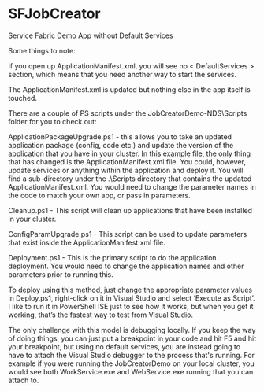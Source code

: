 # SFJobCreator
Service Fabric Demo App without Default Services

Some things to note: 

If you open up ApplicationManifest.xml, you will see no < DefaultServices > section, which means that you need another way to start the services.

The ApplicationManifest.xml is updated but nothing else in the app itself is touched. 

There are a couple of PS scripts under the JobCreatorDemo-NDS\Scripts folder for you to check out:
     
ApplicationPackageUpgrade.ps1
      - this allows you to take an updated application package (config, code etc.) and update the version of the application that you have in your cluster. In this example file, the only thing that has changed is the ApplicationManifest.xml file. You could, however, update services or anything within the application and deploy it. You will find a sub-directory under the .\Scripts directory that contains the updated ApplicationManifest.xml. You would need to change the parameter names in the code to match your own app, or pass in parameters.

Cleanup.ps1
      - This script will clean up applications that have been installed in your cluster.

ConfigParamUpgrade.ps1
      - This script can be used to update parameters that exist inside the ApplicationManifest.xml file.

Deployment.ps1
      - This is the primary script to do the application deployment. You would need to change the application names and other parameters prior to running this.

To deploy using this method, just change the appropriate parameter values in Deploy.ps1, right-click on it in Visual Studio and select ‘Execute as Script’. I like to run it in PowerShell ISE just to see how it works, but when you get it working, that’s the fastest way to test from Visual Studio. 

The only challenge with this model is debugging locally. If you keep the <DefaultServices> way of doing things, you can just put a breakpoint in your code and hit F5 and hit your breakpoint, but using no default services, you are instead going to have to attach the Visual Studio debugger to the process that's running. For example if you were running the JobCreatorDemo on your local cluster, you would see both WorkService.exe and WebService.exe running that you can attach to.


